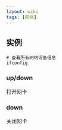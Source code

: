 ```yaml
---
layout: wiki
tags: [网络]
---
```


## 实例

```
# 查看所有网络设备信息
ifconfig
```

### up/down

打开网卡

### down

关闭网卡
